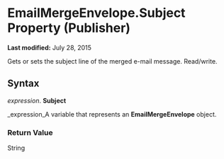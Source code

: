 
# EmailMergeEnvelope.Subject Property (Publisher)

 **Last modified:** July 28, 2015

Gets or sets the subject line of the merged e-mail message. Read/write.

## Syntax

 _expression_. **Subject**

 _expression_A variable that represents an  **EmailMergeEnvelope** object.


### Return Value

String

